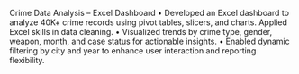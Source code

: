 Crime Data Analysis – Excel Dashboard
•	Developed an Excel dashboard to analyze 40K+ crime records using pivot tables, slicers, and charts. Applied Excel skills in data cleaning.
•	Visualized trends by crime type, gender, weapon, month, and case status for actionable insights.
•	Enabled dynamic filtering by city and year to enhance user interaction and reporting flexibility.
